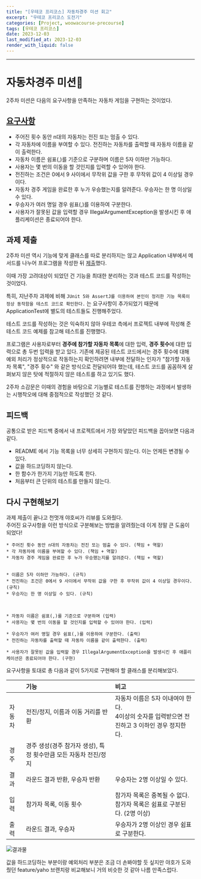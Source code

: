 ```yaml
---
title: "[우테코 프리코스] 자동차경주 미션 회고"
excerpt: "우테코 프리코스 도전기"
categories: [Project, woowacourse-precourse]
tags: [우테코 프리코스]
date: 2023-12-03
last_modified_at: 2023-12-03
render_with_liquid: false
---
```


---- 


# 자동차경주 미션🏁

2주차 미션은 다음의 요구사항을 만족하는 자동차 게임을 구현하는 것이었다. 

## [요구사항](https://github.com/yeondori/java-racingcar-6) 

- 주어진 횟수 동안 n대의 자동차는 전진 또는 멈출 수 있다.   
- 각 자동차에 이름을 부여할 수 있다. 전진하는 자동차를 출력할 때 자동차 이름을 같이 출력한다.   
- 자동차 이름은 쉼표(,)를 기준으로 구분하며 이름은 5자 이하만 가능하다.  
- 사용자는 몇 번의 이동을 할 것인지를 입력할 수 있어야 한다.  
- 전진하는 조건은 0에서 9 사이에서 무작위 값을 구한 후 무작위 값이 4 이상일 경우이다.  
- 자동차 경주 게임을 완료한 후 누가 우승했는지를 알려준다. 우승자는 한 명 이상일 수 있다.  
- 우승자가 여러 명일 경우 쉼표(,)를 이용하여 구분한다.  
- 사용자가 잘못된 값을 입력할 경우 IllegalArgumentException을 발생시킨 후 애플리케이션은 종료되어야 한다.  


## 과제 제출 
2주차 미션 역시 기능에 맞게 클래스를 따로 분리하지는 않고 Application 내부에서 메서드를 나누어 프로그램을 작성한 뒤 [제출](https://github.com/yeondori/java-racingcar-6/tree/yeondori)했다.   

이때 가장 고려대상이 되었던 건 기능을 최대한 분리하는 것과 테스트 코드를 작성하는 것이었다.


특히, 지난주차 과제에 비해 `JUnit 5와 AssertJ를 이용하여 본인이 정리한 기능 목록이 정상 동작함을 테스트 코드로 확인한다.` 는 요구사항이 추가되었기 때문에 ApplicationTest에 별도의 테스트들도 진행해주었다.


테스트 코드를 작성하는 것은 익숙하지 않아 우테코 측에서 프로젝트 내부에 작성해 준 테스트 코드 예제를 참고해 테스트를 진행했다.

프로그램은 사용자로부터 **경주에 참가할 자동차 목록**에 대한 입력, **경주 횟수**에 대한 입력으로 총 두번 입력을 받고 있다. 기존에 제공된 테스트 코드에서는 경주 횟수에 대해 예외 처리가 정상적으로 작동하는지 확인하려면 내부에 전달하는 인자가 "참가할 자동차 목록", "경주 횟수" 와 같은 방식으로 전달되어야 했는데, 테스트 코드를 꼼꼼하게 살펴보지 않은 탓에 적절하지 않은 테스트를 하고 있기도 했다.

2주차 소감문은 이때의 경험을 바탕으로 기능별로 테스트를 진행하는 과정에서 발생하는 시행착오에 대해 중점적으로 작성했던 것 같다.

## 피드백

공통으로 받은 피드백 중에서 내 프로젝트에서 가장 와닿았던 피드백을 꼽아보면 다음과 같다.

- README 에서 기능 목록을 너무 상세히 구현하지 않는다. 이는 언제든 변경될 수 있다.
- 값을 하드코딩하지 않는다.
- 한 함수가 한가지 기능만 하도록 한다.
- 처음부터 큰 단위의 테스트를 만들지 않는다.

## 다시 구현해보기

과제 제출이 끝나고 천멋개 야호씨가 리뷰를 도와줬다.   
주어진 요구사항을 이런 방식으로 구분해보는 방법을 알려줬는데 이게 정말 큰 도움이 되었다!

```
* 주어진 횟수 동안 n대의 자동차는 전진 또는 멈출 수 있다. (책임 + 역할)
* 각 자동차에 이름을 부여할 수 있다. (책임 + 역할)
* 자동차 경주 게임을 완료한 후 누가 우승했는지를 알려준다. (책임 + 역할)


* 이름은 5자 이하만 가능하다. (규칙)
* 전진하는 조건은 0에서 9 사이에서 무작위 값을 구한 후 무작위 값이 4 이상일 경우이다. (규칙)
* 우승자는 한 명 이상일 수 있다. (규칙)



* 자동차 이름은 쉼표(,)를 기준으로 구분하며 (입력)
* 사용자는 몇 번의 이동을 할 것인지를 입력할 수 있어야 한다. (입력)

* 우승자가 여러 명일 경우 쉼표(,)를 이용하여 구분한다. (출력)
* 전진하는 자동차를 출력할 때 자동차 이름을 같이 출력한다. (출력)

* 사용자가 잘못된 값을 입력할 경우 IllegalArgumentException을 발생시킨 후 애플리케이션은 종료되어야 한다. (구현)

```

요구사항을 토대로 총 다음과 같이 5가지로 구현해야 할 클래스를 분리해보았다.

|     | 기능                                     | 비고                                                           |
|:----|:---------------------------------------|:-------------------------------------------------------------|
| 자동차 | 전진/정지, 이름과 이동 거리를 반환                   | 자동차 이름은 5자 이내여야 한다. <br/> 4이상의 숫자를 입력받으면 전진하고 3 이하인 경우 정지한다. |
| 경주  | 경주 생성(경주 참가자 생성), 특정 횟수만큼 모든 자동차 전진/정지 |                                                              |
| 결과  | 라운드 결과 반환, 우승자 반환                      | 우승자는 2명 이상일 수 있다.                                            |
| 입력  | 참가자 목록, 이동 횟수                          | 참가자 목록은 중복될 수 없다. <br/> 참가자 목록은 쉼표로 구분된다. (2명 이상)            |
| 출력  | 라운드 결과, 우승자                            | 우승자가 2명 이상인 경우 쉼표로 구분한다.                                     |                                     |

![결과물](https://github.com/yeondori/java-racingcar-6/tree/yeondori2)

값을 하드코딩하는 부분이랑 예외처리 부분은 조금 더 손봐야할 듯 싶지만 야호가 도와줬던 feature/yaho 브랜치랑 비교해보니 거의 비슷한 것 같아 나름 만족스럽다.